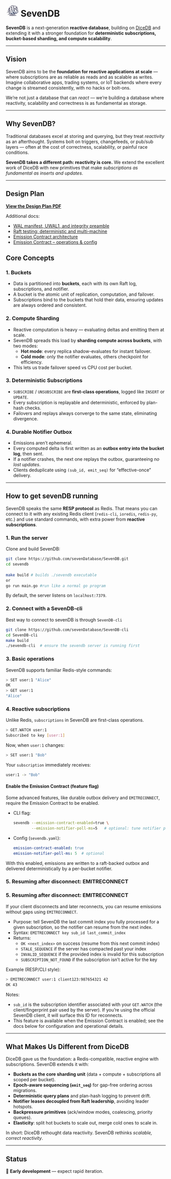 # <img src="logo.png" alt="SevenDB Logo" width="40"/> SevenDB

**SevenDB** is a next-generation **reactive database**, building on [DiceDB](https://github.com/DiceDB/dice) and extending it with a stronger foundation for **deterministic subscriptions, bucket-based sharding, and compute scalability**.

---

## Vision

SevenDB aims to be the **foundation for reactive applications at scale** — where subscriptions are as reliable as reads and as scalable as writes. Imagine collaborative apps, trading systems, or IoT backends where every change is streamed consistently, with no hacks or bolt-ons.

We’re not just a database that can _react_ — we’re building a database where reactivity, scalability and correctness is as fundamental as storage.

---

## Why SevenDB?

Traditional databases excel at storing and querying, but they treat _reactivity_ as an afterthought. Systems bolt on triggers, changefeeds, or pub/sub layers — often at the cost of correctness, scalability, or painful race conditions.

**SevenDB takes a different path: reactivity is core.**
We extend the excellent work of DiceDB with new primitives that make _subscriptions as fundamental as inserts and updates_.

---

## Design Plan

[**View the Design Plan PDF**](./docs/design-plan.pdf)

Additional docs:

- [WAL manifest, UWAL1, and integrity preamble](./docs/WAL_MANIFEST_AND_UWAL.md)
- [Raft testing: deterministic and multi-machine](./docs/TESTING_RAFT.md#real-world-multi-machine-testing)
- [Emission Contract architecture](./docs/src/content/docs/architecture/emission-contract.mdx)
- [Emission Contract – operations & config](./docs/src/content/docs/emission-contract-ops.mdx)

## Core Concepts

### 1. Buckets

- Data is partitioned into **buckets**, each with its own Raft log, subscriptions, and notifier.
- A bucket is the atomic unit of replication, computation, and failover.
- Subscriptions bind to the buckets that hold their data, ensuring updates are always ordered and consistent.

### 2. Compute Sharding

- Reactive computation is heavy — evaluating deltas and emitting them at scale.
- SevenDB spreads this load by **sharding compute across buckets**, with two modes:
  - **Hot mode**: every replica shadow-evaluates for instant failover.
  - **Cold mode**: only the notifier evaluates, others checkpoint for efficiency.
- This lets us trade failover speed vs CPU cost per bucket.

### 3. Deterministic Subscriptions

- `SUBSCRIBE` / `UNSUBSCRIBE` are **first-class operations**, logged like `INSERT` or `UPDATE`.
- Every subscription is replayable and deterministic, enforced by plan-hash checks.
- Failovers and replays always converge to the same state, eliminating divergence.

### 4. Durable Notifier Outbox

- Emissions aren’t ephemeral.
- Every computed delta is first written as an **outbox entry into the bucket log**, then sent.
- If a notifier crashes, the next one replays the outbox, guaranteeing _no lost updates_.
- Clients deduplicate using `(sub_id, emit_seq)` for “effective-once” delivery.

---

## How to get sevenDB running

SevenDB speaks the same **RESP protocol** as Redis.
That means you can connect to it with any existing Redis client (`redis-cli`, `ioredis`, `redis-py`, etc.) and use standard commands, with extra power from **reactive subscriptions**.

### 1. Run the server

Clone and build SevenDB:

```bash
git clone https://github.com/sevenDatabase/SevenDB.git
cd sevendb

make build # builds ./sevendb executable
or
go run main.go #run like a normal go program
```

By default, the server listens on `localhost:7379`.

### 2. Connect with a SevenDB-cli

Best way to connect to sevenDB is through `SevenDB-cli`

```bash
git clone https://github.com/sevenDatabase/SevenDB-cli
cd SevenDB-cli
make build
./sevendb-cli  # ensure the sevendb server is running first
```

### 3. Basic operations

SevenDB supports familiar Redis-style commands:

```bash
> SET user:1 "Alice"
OK
> GET user:1
"Alice"
```

### 4. Reactive subscriptions

Unlike Redis, `subscriptions` in SevenDB are first-class operations.

```bash
> GET.WATCH user:1
Subscribed to key [user:1]
```

Now, when `user:1` changes:

```bash
> SET user:1 "Bob"
```

Your `subscription` immediately receives:

```bash
user:1 -> "Bob"
```

#### Enable the Emission Contract (feature flag)

Some advanced features, like durable outbox delivery and `EMITRECONNECT`, require the Emission Contract to be enabled.

- CLI flag:

  ```bash
  sevendb --emission-contract-enabled=true \
          --emission-notifier-poll-ms=5   # optional: tune notifier poll interval
  ```

- Config (`sevendb.yaml`):

  ```yaml
  emission-contract-enabled: true
  emission-notifier-poll-ms: 5  # optional
  ```

With this enabled, emissions are written to a raft-backed outbox and delivered deterministically by a per-bucket notifier.

### 5. Resuming after disconnect: EMITRECONNECT

### 5. Resuming after disconnect: EMITRECONNECT

If your client disconnects and later reconnects, you can resume emissions without gaps using `EMITRECONNECT`.

- Purpose: tell SevenDB the last commit index you fully processed for a given subscription, so the notifier can resume from the next index.
- Syntax: `EMITRECONNECT key sub_id last_commit_index`
- Returns:
  - `OK <next_index>` on success (resume from this next commit index)
  - `STALE_SEQUENCE` if the server has compacted past your index
  - `INVALID_SEQUENCE` if the provided index is invalid for this subscription
  - `SUBSCRIPTION_NOT_FOUND` if the subscription isn’t active for the key

Example (RESP/CLI style):

```bash
> EMITRECONNECT user:1 client123:987654321 42
OK 43
```

Notes:

- `sub_id` is the subscription identifier associated with your `GET.WATCH` (the client/fingerprint pair used by the server). If you’re using the official SevenDB client, it will surface this ID for reconnects.
- This feature is available when the Emission Contract is enabled; see the docs below for configuration and operational details.

---

## What Makes Us Different from DiceDB

DiceDB gave us the foundation: a Redis-compatible, reactive engine with subscriptions.
SevenDB extends it with:

- **Buckets as the core sharding unit** (data + compute + subscriptions all scoped per bucket).
- **Epoch-aware sequencing (`emit_seq`)** for gap-free ordering across migrations.
- **Deterministic query plans** and plan-hash logging to prevent drift.
- **Notifier leases decoupled from Raft leadership**, avoiding leader hotspots.
- **Backpressure primitives** (ack/window modes, coalescing, priority queues).
- **Elasticity**: split hot buckets to scale out, merge cold ones to scale in.

In short: DiceDB rethought data reactivity. SevenDB rethinks _scalable, correct reactivity_.

---

## Status

🚧 **Early development** — expect rapid iteration.
